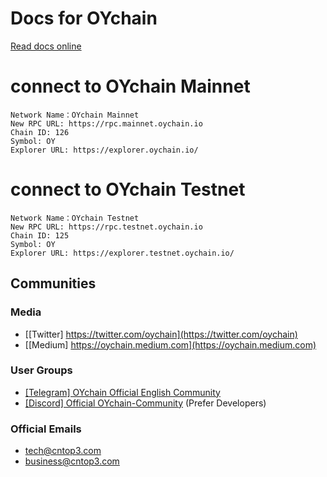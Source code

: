 # Docs for OYchain

[Read docs online](http://docs.oychain.io)

# connect to OYchain Mainnet
```
Network Name：OYchain Mainnet
New RPC URL: https://rpc.mainnet.oychain.io
Chain ID: 126
Symbol: OY
Explorer URL: https://explorer.oychain.io/
```

# connect to OYchain Testnet
```
Network Name：OYchain Testnet
New RPC URL: https://rpc.testnet.oychain.io
Chain ID: 125
Symbol: OY
Explorer URL: https://explorer.testnet.oychain.io/
```

## Communities

### Media
- [[Twitter] https://twitter.com/oychain](https://twitter.com/oychain)
- [[Medium] https://oychain.medium.com](https://oychain.medium.com)

### User Groups
- [[Telegram] OYchain Official English Community](https://t.me/oychainEnglishCommunity)
- [[Discord] Official OYchain-Community](https://discord.gg/H5ucJydSyd) (Prefer Developers)

### Official Emails
- [tech@cntop3.com](mailto:tech@oychain.io)
- [business@cntop3.com](mailto:business@oychain.io)

